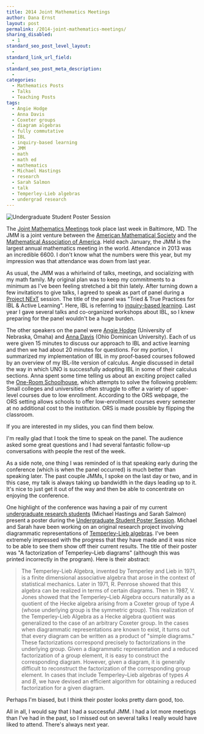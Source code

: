 ```yaml
---
title: 2014 Joint Mathematics Meetings
author: Dana Ernst
layout: post
permalink: /2014-joint-mathematics-meetings/
sharing_disabled:
  - 1
standard_seo_post_level_layout:
  - 
standard_link_url_field:
  - 
standard_seo_post_meta_description:
  - 
categories:
  - Mathematics Posts
  - Talks
  - Teaching Posts
tags:
  - Angie Hodge
  - Anna Davis
  - Coxeter groups
  - diagram algebras
  - fully commutative
  - IBL
  - inquiry-based learning
  - JMM
  - math
  - math ed
  - mathematics
  - Michael Hastings
  - research
  - Sarah Salmon
  - talk
  - Temperley-Lieb algebras
  - undergrad research
---
```

<img src="{{ site.baseurl }}/images/2014/01/IMG_3817.jpg?fit=610%2C436" alt="Undergraduate Student Poster Session" class="aligncenter size-full wp-image-1171" data-recalc-dims="1" />

The [Joint Mathematics Meetings][1] took place last week in Baltimore, MD. The JMM is a joint venture between the [American Mathematical Society][2] and the [Mathematical Association of America][3]. Held each January, the JMM is the largest annual mathematics meeting in the world. Attendance in 2013 was an incredible 6600. I don't know what the numbers were this year, but my impression was that attendance was down from last year.

As usual, the JMM was a whirlwind of talks, meetings, and socializing with my math family. My original plan was to keep my commitments to a minimum as I've been feeling stretched a bit thin lately. After turning down a few invitations to give talks, I agreed to speak as part of panel during a [Project NExT][4] session. The title of the panel was "Tried & True Practices for IBL & Active Learning". Here, IBL is referring to [inquiry-based learning][5]. Last year I gave several talks and co-organized workshops about IBL, so I knew preparing for the panel wouldn't be a huge burden.

The other speakers on the panel were [Angie Hodge][6] (University of Nebraska, Omaha) and [Anna Davis][7] (Ohio Dominican University). Each of us were given 15 minutes to discuss our approach to IBL and active learning and then we had about 20 minutes for questions. For my portion, I summarized my implementation of IBL in my proof-based courses followed by an overview of my IBL-lite version of calculus. Angie discussed in detail the way in which UNO is successfully adopting IBL in some of their calculus sections. Anna spent some time telling us about an exciting project called the [One-Room Schoolhouse][8], which attempts to solve the following problem: Small colleges and universities often struggle to offer a variety of upper-level courses due to low enrollment. According to the ORS webpage, the ORS setting allows schools to offer low-enrollment courses every semester at no additional cost to the institution. ORS is made possible by flipping the classroom.

If you are interested in my slides, you can find them below.

<div>
</div>

I'm really glad that I took the time to speak on the panel. The audience asked some great questions and I had several fantastic follow-up conversations with people the rest of the week.

As a side note, one thing I was reminded of is that speaking early during the conference (which is when the panel occurred) is much better than speaking later. The past couple JMMs, I spoke on the last day or two, and in this case, my talk is always taking up bandwidth in the days leading up to it. It's nice to just get it out of the way and then be able to concentrate on enjoying the conference.

One highlight of the conference was having a pair of my current [undergraduate research students][9] (Michael Hastings and Sarah Salmon) present a poster during the [Undergraduate Student Poster Session][10]. Michael and Sarah have been working on an original research project involving diagrammatic representations of [Temperley-Lieb algebras][11]. I've been extremely impressed with the progress that they have made and it was nice to be able to see them show off their current results. The title of their poster was "A factorization of Temperley&#8211;Lieb diagrams" (although this was printed incorrectly in the program). Here is their abstract:

> The Temperley-Lieb Algebra, invented by Temperley and Lieb in 1971, is a finite dimensional associative algebra that arose in the context of statistical mechanics. Later in 1971, R. Penrose showed that this algebra can be realized in terms of certain diagrams. Then in 1987, V. Jones showed that the Temperley&#8211;Lieb Algebra occurs naturally as a quotient of the Hecke algebra arising from a Coxeter group of type $A$ (whose underlying group is the symmetric group). This realization of the Temperley-Lieb Algebra as a Hecke algebra quotient was generalized to the case of an arbitrary Coxeter group. In the cases when diagrammatic representations are known to exist, it turns out that every diagram can be written as a product of "simple diagrams." These factorizations correspond precisely to factorizations in the underlying group. Given a diagrammatic representation and a reduced factorization of a group element, it is easy to construct the corresponding diagram. However, given a diagram, it is generally difficult to reconstruct the factorization of the corresponding group element. In cases that include Temperley&#8211;Lieb algebras of types $A$ and $B$, we have devised an efficient algorithm for obtaining a reduced factorization for a given diagram.

Perhaps I'm biased, but I think their poster looks pretty darn good, too.

<div>
</div>

All in all, I would say that I had a successful JMM. I had a lot more meetings than I've had in the past, so I missed out on several talks I really would have liked to attend. There's always next year.

 [1]: http://jointmathematicsmeetings.org/jmm
 [2]: http://www.ams.org/home/page
 [3]: http://www.maa.org/
 [4]: http://archives.math.utk.edu/projnext/
 [5]: http://maamathedmatters.blogspot.com/2013/05/what-heck-is-ibl.html
 [6]: http://www.unomaha.edu/math/people/hodge/
 [7]: http://www.ohiodominican.edu/templates/academics-faculty.aspx?id=19327353083
 [8]: http://www.one-room-schoolhouse.com/
 [9]: http://danaernst.com/scholarship/undergraduate-research/
 [10]: http://www.maa.org/programs/students/undergraduate-research/jmm-poster-session
 [11]: http://en.wikipedia.org/wiki/Temperley%E2%80%93Lieb_algebra